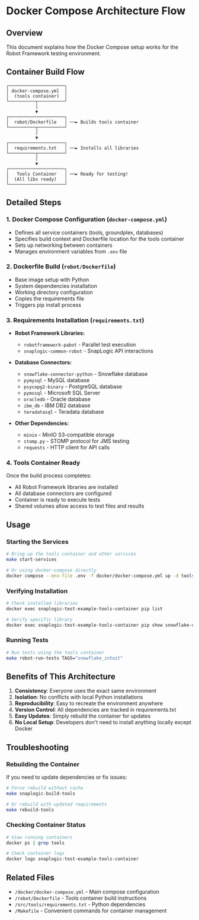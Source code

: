 # Docker Compose Architecture Flow

## Overview
This document explains how the Docker Compose setup works for the Robot Framework testing environment.

## Container Build Flow

```
┌─────────────────────┐
│ docker-compose.yml  │
│  (tools container)  │
└──────────┬──────────┘
           │
           ▼
┌─────────────────────┐
│  robot/Dockerfile   │ ──► Builds tools container
└──────────┬──────────┘
           │
           ▼
┌─────────────────────┐
│  requirements.txt   │ ──► Installs all libraries
└──────────┬──────────┘
           │
           ▼
┌─────────────────────┐
│   Tools Container   │ ──► Ready for testing!
│  (All libs ready)   │
└─────────────────────┘
```

## Detailed Steps

### 1. Docker Compose Configuration (`docker-compose.yml`)
- Defines all service containers (tools, groundplex, databases)
- Specifies build context and Dockerfile location for the tools container
- Sets up networking between containers
- Manages environment variables from `.env` file

### 2. Dockerfile Build (`robot/Dockerfile`)
- Base image setup with Python
- System dependencies installation
- Working directory configuration
- Copies the requirements file
- Triggers pip install process

### 3. Requirements Installation (`requirements.txt`)
- **Robot Framework Libraries:**
  - `robotframework-pabot` - Parallel test execution
  - `snaplogic-common-robot` - SnapLogic API interactions
  
- **Database Connectors:**
  - `snowflake-connector-python` - Snowflake database
  - `pymysql` - MySQL database
  - `psycopg2-binary` - PostgreSQL database
  - `pymssql` - Microsoft SQL Server
  - `oracledb` - Oracle database
  - `ibm_db` - IBM DB2 database
  - `teradatasql` - Teradata database
  
- **Other Dependencies:**
  - `minio` - MinIO S3-compatible storage
  - `stomp.py` - STOMP protocol for JMS testing
  - `requests` - HTTP client for API calls

### 4. Tools Container Ready
Once the build process completes:
- All Robot Framework libraries are installed
- All database connectors are configured
- Container is ready to execute tests
- Shared volumes allow access to test files and results

## Usage

### Starting the Services
```bash
# Bring up the tools container and other services
make start-services

# Or using docker-compose directly
docker compose --env-file .env -f docker/docker-compose.yml up -d tools
```

### Verifying Installation
```bash
# Check installed libraries
docker exec snaplogic-test-example-tools-container pip list

# Verify specific library
docker exec snaplogic-test-example-tools-container pip show snowflake-connector-python
```

### Running Tests
```bash
# Run tests using the tools container
make robot-run-tests TAGS="snowflake_intuit"
```

## Benefits of This Architecture

1. **Consistency**: Everyone uses the exact same environment
2. **Isolation**: No conflicts with local Python installations
3. **Reproducibility**: Easy to recreate the environment anywhere
4. **Version Control**: All dependencies are tracked in requirements.txt
5. **Easy Updates**: Simply rebuild the container for updates
6. **No Local Setup**: Developers don't need to install anything locally except Docker

## Troubleshooting

### Rebuilding the Container
If you need to update dependencies or fix issues:
```bash
# Force rebuild without cache
make snaplogic-build-tools

# Or rebuild with updated requirements
make rebuild-tools
```

### Checking Container Status
```bash
# View running containers
docker ps | grep tools

# Check container logs
docker logs snaplogic-test-example-tools-container
```

## Related Files
- `/docker/docker-compose.yml` - Main compose configuration
- `/robot/Dockerfile` - Tools container build instructions
- `/src/tools/requirements.txt` - Python dependencies
- `/Makefile` - Convenient commands for container management
